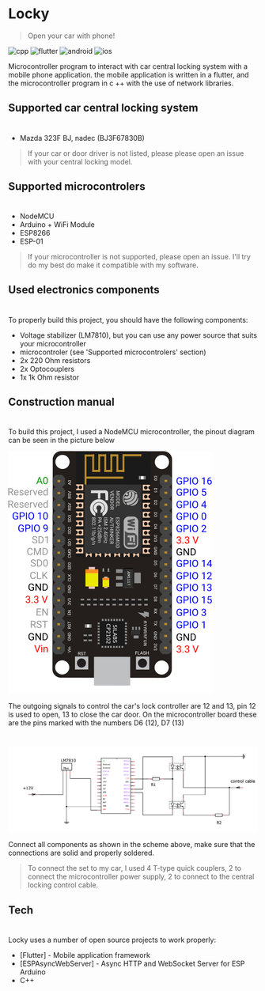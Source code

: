# Locky
> Open your car with phone! 

![cpp](https://img.shields.io/badge/c++-%2300599C.svg?style=for-the-badge&logo=c%2B%2B&logoColor=white) ![flutter](https://img.shields.io/badge/Flutter-%2302569B.svg?style=for-the-badge&logo=Flutter&logoColor=white) ![android](https://img.shields.io/badge/Android-3DDC84?style=for-the-badge&logo=android&logoColor=white) ![ios](https://img.shields.io/badge/iOS-000000?style=for-the-badge&logo=ios&logoColor=white)

Microcontroller program to interact with car central locking system with a mobile phone application.
the mobile application is written in a flutter, and the microcontroller program in c ++ with the use of network libraries.

## Supported car central locking system
#
- Mazda 323F BJ, nadec (BJ3F67830B)
 
>If your car or door driver is not listed, please please open an issue with your central locking model. 

## Supported microcontrolers
#
- NodeMCU
- Arduino + WiFi Module
- ESP8266
- ESP-01

>If your microcontroller is not supported, please open an issue. I'll try do my best do make it compatible with my software.

## Used electronics components
#

To properly build this project, you should have the following components:
- Voltage stabilizer (LM7810), but you can use any power source that suits your microcontroller  
- microcontroler (see 'Supported microcontrolers' section)
- 2x 220 Ohm resistors
- 2x Optocouplers
- 1x 1k Ohm resistor


## Construction manual 
#

To build this project, I used a NodeMCU microcontroller, the pinout diagram can be seen in the picture below

![nodemcu_pinouts](imgs/nodemcu_piouts.png)

The outgoing signals to control the car's lock controller are 12 and 13, pin 12 is used to open, 13 to close the car door. On the microcontroller board these are the pins marked with the numbers D6 (12), D7 (13) 

#

![nodemcu_pinouts](imgs/scheme.png)

Connect all components as shown in the scheme above, make sure that the connections are solid and properly soldered. 


>To connect the set to my car, I used 4 T-type quick couplers, 2 to connect the microcontroller power supply, 2 to connect to the central locking control cable. 

## Tech
#
Locky uses a number of open source projects to work properly:
- [Flutter] - Mobile application framework
- [ESPAsyncWebServer] - Async HTTP and WebSocket Server for ESP Arduino
- C++ 

